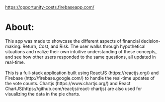 https://opportunity-costs.firebaseapp.com/
<br />
<h1>About:</h1>
This app was made to showcase the different aspects of financial decision-making: Return, Cost, and Risk. The user walks through hypothetical situations and realize their own intuitive understanding of these concepts, and see how other users responded to the same questions, all updated in real-time.  
<br /> 
<br />
This is a full-stack application built using ReactJS (https://reactjs.org/) and Firebase (http://firebase.google.com/) to handle the real-time updates of the vote counts. Chartjs (https://www.chartjs.org/) and React ChartJS(https://github.com/reactjs/react-chartjs) are also used for visualizing the data in the pie charts.    


